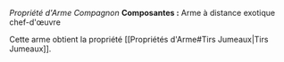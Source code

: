 _Propriété d'Arme Compagnon_
__Composantes :__ Arme à distance exotique chef-d'œuvre

Cette arme obtient la propriété [[Propriétés d'Arme#Tirs Jumeaux|Tirs Jumeaux]].